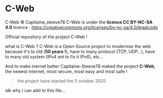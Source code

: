 # C-Web

C-Web © Capitaine_steeve78
C-Web is under the **licence CC BY-NC-SA 4.0**
licence : https://creativecommons.org/licenses/by-nc-sa/4.0/legalcode

Official repository of the project C-Web !

what is C-Web ?
  C-Web is a Open-Source project to modernise the web because it's to old (**50 years !**), have to many protocol (TCP, UDP...), have to many old system (IPv4 ant to fix it IPv6), etc...

  And to make inernet better Capitaine-Steeve78 maked the project **C-Web**, the newest internet, most secure, most easy and most safe !
  > the project have started the 5 october 2025

idk why i can add to this file...
